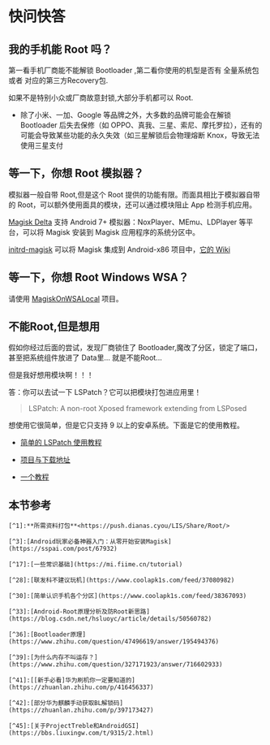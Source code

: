 # 快问快答

## 我的手机能 Root 吗？

第一看手机厂商能不能解锁 Bootloader ,第二看你使用的机型是否有 全量系统包 或者 对应的第三方Recovery包.

如果不是特别小众或厂商故意封锁,大部分手机都可以 Root.

- 除了小米、一加、Google 等品牌之外，大多数的品牌可能会在解锁 Bootloader 后失去保修（如 OPPO、真我、三星、索尼、摩托罗拉），还有的可能会导致某些功能的永久失效（如三星解锁后会物理熔断 Knox，导致无法使用三星支付

## 等一下，你想 Root 模拟器？

模拟器一般自带 Root,但是这个 Root 提供的功能有限。而面具相比于模拟器自带的 Root，可以额外使用面具的模块，还可以通过模块阻止 App 检测手机应用。

[Magisk Delta](https://huskydg.github.io/magisk-files/) 支持 Android 7+ 模拟器：NoxPlayer、MEmu、LDPlayer 等平台，可以将 Magisk 安装到 Magisk 应用程序的系统分区中。

[initrd-magisk](https://github.com/HuskyDG/initrd-magisk) 可以将 Magisk 集成到 Android-x86 项目中，[它的 Wiki](https://github.com/HuskyDG/initrd-magisk/wiki)

## 等一下，你想 Root Windows WSA？

请使用 [MagiskOnWSALocal](https://github.com/LSPosed/MagiskOnWSALocal) 项目。

## 不能Root,但是想用

假如你经过后面的尝试，发现厂商锁住了 Bootloader,魔改了分区，锁定了端口，甚至把系统组件放进了 Data里... 就是不能Root...

但是我好想用模块啊！！！

答：你可以去试一下 LSPatch？它可以把模块打包进应用里！

>LSPatch: A non-root Xposed framework extending from LSPosed

想使用它很简单，但是它只支持 9 以上的安卓系统。下面是它的使用教程。

- [简单的 LSPatch 使用教程](https://duzhaokun123.github.io/2022/05/06/simple-lspatch-guide.html#q0-lspatch-%E6%98%AF%E4%BB%80%E4%B9%88)

- [项目与下载地址](https://github.com/LSPosed/LSPatch)

- [一个教程](https://www.jipa.work/lspatch)

## 本节参考

```
[^1]:**所需资料打包**<https://push.dianas.cyou/LIS/Share/Root/>

[^3]:[Android玩家必备神器入门：从零开始安装Magisk](https://sspai.com/post/67932)

[^17]:[一些常识基础](https://mi.fiime.cn/tutorial)

[^28]:[联发科不建议玩机](https://www.coolapk1s.com/feed/37080982)

[^30]:[简单认识手机各个分区](https://www.coolapk1s.com/feed/38367093)

[^33]:[Android-Root原理分析及防Root新思路](https://blog.csdn.net/hsluoyc/article/details/50560782)

[^36]:[Bootloader原理](https://www.zhihu.com/question/47496619/answer/195494376)

[^39]:[为什么内存不叫运存？](https://www.zhihu.com/question/327171923/answer/716602933)

[^41]:[[新手必看]华为刷机你一定要知道的](https://zhuanlan.zhihu.com/p/416456337)

[^42]:[部分华为麒麟手动获取BL解锁码](https://zhuanlan.zhihu.com/p/397173427)

[^45]:[关于ProjectTreble和AndroidGSI](https://bbs.liuxingw.com/t/9315/2.html)

```
